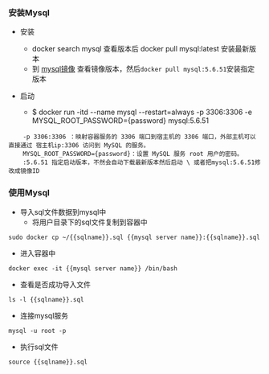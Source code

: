 ###  安装Mysql

* 安装
  * docker search mysql 查看版本后 docker pull mysql:latest 安装最新版本
  * 到 [mysql镜像](https://hub.docker.com/_/mysql?tab=tags&page=1&ordering=last_updated) 查看镜像版本，然后`docker pull mysql:5.6.51`安装指定版本

* 启动
  * $ docker run -itd --name mysql --restart=always -p 3306:3306 -e MYSQL_ROOT_PASSWORD={password} mysql:5.6.51

```
    -p 3306:3306 ：映射容器服务的 3306 端口到宿主机的 3306 端口，外部主机可以直接通过 宿主机ip:3306 访问到 MySQL 的服务。
    MYSQL_ROOT_PASSWORD={password}：设置 MySQL 服务 root 用户的密码。
    :5.6.51 指定启动版本，不然会自动下载最新版本然后启动 \ 或者把mysql:5.6.51修改成镜像ID
```



###  使用Mysql

* 导入sql文件数据到mysql中
  * 将用户目录下的sql文件复制到容器中

```shell script
sudo docker cp ~/{{sqlname}}.sql {{mysql server name}}:{{sqlname}}.sql
```

  * 进入容器中

```shell script
docker exec -it {{mysql server name}} /bin/bash
```

  * 查看是否成功导入文件

```shell script
ls -l {{sqlname}}.sql
```

  * 连接mysql服务

```shell script
mysql -u root -p
```

  * 执行sql文件

```shell script
source {{sqlname}}.sql
```


